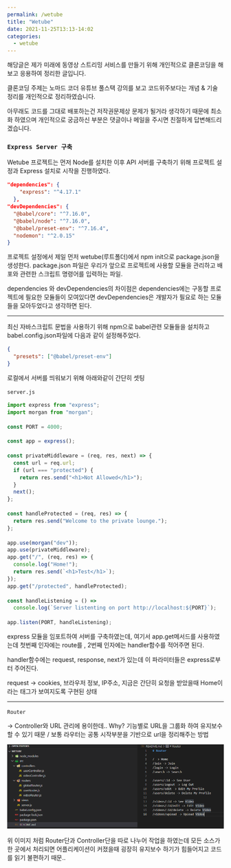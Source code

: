 ```yaml
---
permalink: /wetube
title: "Wetube"
date: 2021-11-25T13:13-14:02
categories:
  - wetube
---
```


해당글은 제가 미래에 동영상 스트리밍 서비스를 만들기 위해 개인적으로 클론코딩을 해보고 응용하여 정리한 글입니다.

클론코딩 주제는 노마드 코더 유튜브 풀스택 강의를 보고 코드위주보다는 개념 & 기술 정리를 개인적으로 정리하였습니다.

아무래도 코드를 그대로 배포하는건 저작권문제상 문제가 될거라 생각하기 때문에 최소화 하였으며 개인적으로 궁금하신 부분은 댓글이나 메일을 주시면 친절하게 답변해드리겠습니다.

### `Express Server 구축`

Wetube 프로젝트는 먼저 Node를 설치한 이후 API 서버를 구축하기 위해 프로젝트 설정과 Express 설치로 시작을 진행하였다.

```json
"dependencies": {
    "express": "^4.17.1"
  },
"devDependencies": {
  "@babel/core": "^7.16.0",
  "@babel/node": "^7.16.0",
  "@babel/preset-env": "^7.16.4",
  "nodemon": "^2.0.15"
}
```

프로젝트 설정에서 제일 먼저 wetube(루트폴더)에서 npm init으로 package.json을 생성한다. package.json 파일은 우리가 앞으로 프로젝트에 사용할 모듈을 관리하고 배포와 관련한 스크립트 명령어를 입력하는 파일.

dependencies 와 devDependencies의 차이점은 dependencies에는 구동할 프로젝트에 필요한 모듈들이 모여있다면 devDependencies은 개발자가 필요로 하는 모듈들을 모아두었다고 생각하면 된다.

---

최신 자바스크립트 문법을 사용하기 위해 npm으로 babel관련 모듈들을 설치하고 babel.config.json파일에 다음과 같이 설정해주었다.

```json
{
  "presets": ["@babel/preset-env"]
}
```

로컬에서 서버를 띄워보기 위해 아래와같이 간단히 셋팅

`server.js`

```javascript
import express from "express";
import morgan from "morgan";

const PORT = 4000;

const app = express();

const privateMiddleware = (req, res, next) => {
  const url = req.url;
  if (url === "protected") {
    return res.send("<h1>Not Allowed</h1>");
  }
  next();
};

const handleProtected = (req, res) => {
  return res.send("Welcome to the private lounge.");
};

app.use(morgan("dev"));
app.use(privateMiddleware);
app.get("/", (req, res) => {
  console.log("Home!");
  return res.send(`<h1>Test</h1>`);
});
app.get("/protected", handleProtected);

const handleListening = () =>
  console.log(`Server listenting on port http://localhost:${PORT}`);

app.listen(PORT, handleListening);
```

express 모듈을 임포트하여 서버를 구축하였는데, 여기서 app.get메서드를 사용하였는데 첫번째 인자에는 route를 , 2번째 인자에는 handler함수를 적어주면 된다.

handler함수에는 request, response, next가 있는데 이 파라미터들은 express로부터 주어진다.

request → cookies, 브라우저 정보, IP주소, 지금은 간단히 요청을 받았을때 Home이라는 태그가 보여지도록 구현된 상태

---

`Router`

→ Controller와 URL 관리에 용이한데.. Why? 기능별로 URL을 그룹화 하여 유지보수 할 수 있기 때문 / 보통 라우터는 공통 시작부분을 기반으로 url을 정리해주는 방법

![wetube](/assets/image/wetube/router.png)

위 이미지 처럼 Router단과 Controller단을 따로 나누어 작업을 하였는데 모든 소스가 한 곳에서 처리되면 어플리케이션이 커졌을때 굉장히 유지보수 하기가 힘들어지고 코드를 읽기 불편하기 때문..
